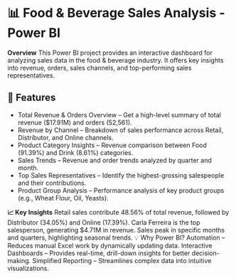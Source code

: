 
# 📊 Food & Beverage Sales Analysis - Power BI

**Overview**
This Power BI project provides an interactive dashboard for analyzing sales data in the food & beverage industry. It offers key insights into revenue, orders, sales channels, and top-performing sales representatives.

## 🚀 Features

* Total Revenue & Orders Overview – Get a high-level summary of total revenue ($17.91M) and orders (52,561).
* Revenue by Channel – Breakdown of sales performance across Retail, Distributor, and Online channels.
* Product Category Insights – Revenue comparison between Food (91.39%) and Drink (8.61%) categories.
* Sales Trends – Revenue and order trends analyzed by quarter and month.
* Top Sales Representatives – Identify the highest-grossing salespeople and their contributions.
* Product Group Analysis – Performance analysis of key product groups (e.g., Wheat Flour, Oil, Yeasts).

**📈 Key Insights**
Retail sales contribute 48.56% of total revenue, followed by Distributor (34.05%) and Online (17.39%).
Carla Ferreira is the top salesperson, generating $4.71M in revenue.
Sales peak in specific months and quarters, highlighting seasonal trends.
💡 Why Power BI?
Automation – Reduces manual Excel work by dynamically updating data.
Interactive Dashboards – Provides real-time, drill-down insights for better decision-making.
Simplified Reporting – Streamlines complex data into intuitive visualizations. 
